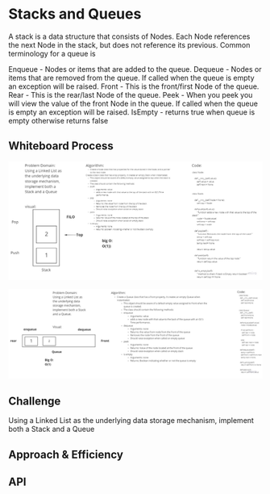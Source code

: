 # Stacks and Queues
<!-- Short summary or background information -->
A stack is a data structure that consists of Nodes. Each Node references the next Node in the stack, but does not reference its previous.
Common terminology for a queue is

Enqueue - Nodes or items that are added to the queue.
Dequeue - Nodes or items that are removed from the queue. If called when the queue is empty an exception will be raised.
Front - This is the front/first Node of the queue.
Rear - This is the rear/last Node of the queue.
Peek - When you peek you will view the value of the front Node in the queue. If called when the queue is empty an exception will be raised.
IsEmpty - returns true when queue is empty otherwise returns false

## Whiteboard Process
<!-- Embedded whiteboard image -->
![stack](./stack.jpg)

![queue](./queue.jpg)

## Challenge
<!-- Description of the challenge -->
Using a Linked List as the underlying data storage mechanism, implement both a Stack and a Queue

## Approach & Efficiency
<!-- What approach did you take? Why? What is the Big O space/time for this approach? -->

## API
<!-- Description of each method publicly available to your Stack and Queue-->